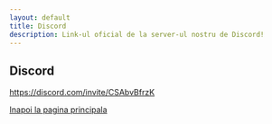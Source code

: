 ```yaml
---
layout: default
title: Discord
description: Link-ul oficial de la server-ul nostru de Discord!
---
```


## Discord

<a>https://discord.com/invite/CSAbvBfrzK</a>

[Inapoi la pagina principala](./)
